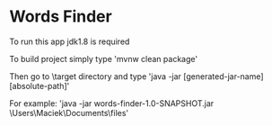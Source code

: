 # Words Finder

To run this app jdk1.8 is required

To build project simply type 'mvnw clean package'

Then go to \target directory and type 'java -jar [generated-jar-name] [absolute-path]' 

For example: 'java -jar words-finder-1.0-SNAPSHOT.jar \Users\Maciek\Documents\files'
